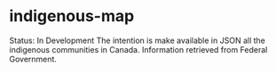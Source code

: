 # indigenous-map
Status: In Development
The intention is make available in JSON all the indigenous communities in Canada. Information retrieved from Federal Government.
